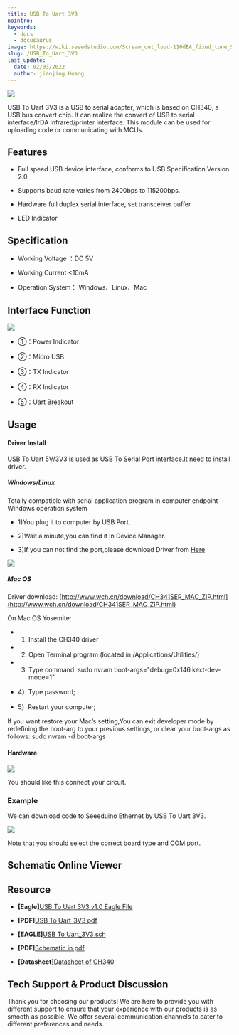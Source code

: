 ```yaml
---
title: USB To Uart 3V3
nointro:
keywords:
  - docs
  - docusaurus
image: https://wiki.seeedstudio.com/Scream_out_loud-110dBA_fixed_tone_Siren/
slug: /USB_To_Uart_3V3
last_update:
  date: 02/03/2022
  author: jianjing Huang
---
```


<!-- ---
name: USB To Uart 3V3
category: Discontinued
bzurl:
oldwikiname: USB_To_Uart_3V3
prodimagename:
bzprodimageurl: https://www.research.net/r/USB_To_Uart_3V3
sku:
tags:

--- -->

![](https://files.seeedstudio.com/wiki/USB_To_Uart_3V3/img/Photo_USB_To_Uart_5V_3V3.JPG)

USB To Uart 3V3 is a USB to serial adapter, which is based on CH340, a USB bus convert chip. It can realize the convert of USB to serial interface/IrDA infrared/printer interface. This module can be used for uploading code or communicating with MCUs.

## Features

* Full speed USB device interface, conforms to USB Specification Version 2.0

* Supports baud rate varies from 2400bps to 115200bps.

* Hardware full duplex serial interface, set transceiver buffer

* LED Indicator

## Specification

* Working Voltage ：DC 5V

* Working Current &lt;10mA

* Operation System： Windows、Linux、Mac

## Interface Function

![](https://files.seeedstudio.com/wiki/USB_To_Uart_3V3/img/USB_To_Uart_3V3_Interface.jpg)

* ①：Power Indicator
* ②：Micro USB

* ③：TX Indicator

* ④：RX Indicator
* ⑤：Uart Breakout

## Usage

#### Driver Install  

USB To Uart 5V/3V3 is used as USB To Serial Port interface.It need to install driver.

##### Windows/Linux

Totally compatible with serial application program in computer endpoint Windows operation system

* 1)You plug it to computer by USB Port.

* 2)Wait a  minute,you can find it in Device Manager.

* 3)If you can not find the port,please download Driver from [Here](http://wch-ic.com/download/list.asp?id=127)

![](https://files.seeedstudio.com/wiki/USB_To_Uart_3V3/img/CH340_Driver.jpg)

##### Mac OS

Driver download:  [http://www.wch.cn/download/CH341SER_MAC_ZIP.html](http://www.wch.cn/download/CH341SER_MAC_ZIP.html)

On Mac OS Yosemite:

* 1) Install the CH340 driver

* 2) Open Terminal program (located in /Applications/Utilities/)

* 3) Type command: sudo nvram boot-args="debug=0x146 kext-dev-mode=1"

* 4）Type password;

* 5）Restart your computer;

If you want restore your Mac’s setting,You can exit developer mode by redefining the boot-arg to your previous settings, or clear your boot-args as follows:  sudo nvram -d boot-args

#### Hardware

![](https://files.seeedstudio.com/wiki/USB_To_Uart_3V3/img/USB_To_Uart_Download.jpg)

You should like this connect your circuit.

### Example

We can download code to Seeeduino Ethernet by USB To Uart 3V3.

![](https://files.seeedstudio.com/wiki/USB_To_Uart_3V3/img/USB_To_Uart_5V_3v3_Usage.jpg)

Note that you should select the correct board type and COM port.

## Schematic Online Viewer

<div className="altium-ecad-viewer" data-project-src="https://files.seeedstudio.com/wiki/USB_To_Uart_3V3/res/USB_To_Uart_3V3_Eagle.zip" style={{borderRadius: '0px 0px 4px 4px', height: 500, borderStyle: 'solid', borderWidth: 1, borderColor: 'rgb(241, 241, 241)', overflow: 'hidden', maxWidth: 1280, maxHeight: 700, boxSizing: 'border-box'}}>
</div>

## Resource

* **[Eagle]**[USB To Uart 3V3 v1.0 Eagle File](https://files.seeedstudio.com/wiki/USB_To_Uart_3V3/res/USB_To_Uart_3V3_Eagle.zip)

* **[PDF]**[USB To Uart_3V3 pdf](https://files.seeedstudio.com/wiki/USB_To_Uart_3V3/res/USB%20To%20Uart_3V3_Eagle/USB%20To%20Uart_3V3.pdf)

* **[EAGLE]**[USB To Uart_3V3 sch](https://files.seeedstudio.com/wiki/USB_To_Uart_3V3/res/USB%20To%20Uart_3V3_Eagle/USB%20To%20Uart_3V3.sch)

* **[PDF]**[Schematic in pdf](https://files.seeedstudio.com/wiki/USB_To_Uart_3V3/res/USB_To_Uart_3V3_SCH.pdf)

* **[Datasheet]**[Datasheet of CH340](https://files.seeedstudio.com/wiki/USB_To_Uart_3V3/res/CH340DS1_EN.PDF)

## Tech Support & Product Discussion

Thank you for choosing our products! We are here to provide you with different support to ensure that your experience with our products is as smooth as possible. We offer several communication channels to cater to different preferences and needs.

<div class="button_tech_support_container">
<a href="https://forum.seeedstudio.com/" class="button_forum"></a> 
<a href="https://www.seeedstudio.com/contacts" class="button_email"></a>
</div>

<div class="button_tech_support_container">
<a href="https://discord.gg/eWkprNDMU7" class="button_discord"></a> 
<a href="https://github.com/Seeed-Studio/wiki-documents/discussions/69" class="button_discussion"></a>
</div>
